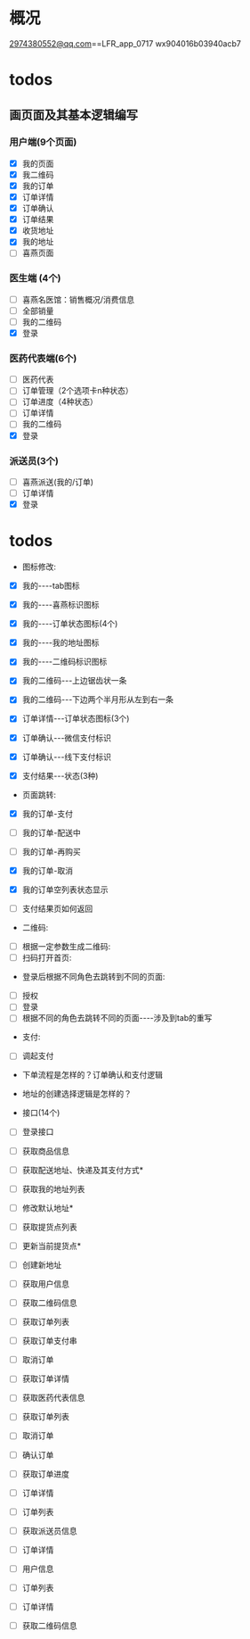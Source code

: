 # 概况
2974380552@qq.com==LFR_app_0717
wx904016b03940acb7

# todos
## 画页面及其基本逻辑编写
### 用户端(9个页面)
- [x] 我的页面
- [x] 我二维码       
- [x] 我的订单     
- [x] 订单详情    
- [x] 订单确认        
- [x] 订单结果        
- [x] 收货地址  
- [x] 我的地址       
- [ ] 喜燕页面    

### 医生端 (4个)
- [ ] 喜燕名医馆：销售概况/消费信息   
- [ ] 全部销量   
- [ ] 我的二维码   
- [x] 登录  

### 医药代表端(6个)
- [ ] 医药代表   
- [ ] 订单管理（2个选项卡n种状态）   
- [ ] 订单进度（4种状态）  
- [ ] 订单详情  
- [ ] 我的二维码 
- [x] 登录   

### 派送员(3个)
- [ ] 喜燕派送(我的/订单)  
- [ ] 订单详情  
- [x] 登录 

# todos
- 图标修改:
- [x] 我的----tab图标
- [x] 我的----喜燕标识图标
- [x] 我的----订单状态图标(4个)
- [x] 我的----我的地址图标
- [x] 我的----二维码标识图标
- [x] 我的二维码---上边锯齿状一条
- [x] 我的二维码---下边两个半月形从左到右一条
- [x] 订单详情---订单状态图标(3个)

- [x] 订单确认---微信支付标识
- [x] 订单确认---线下支付标识
- [x] 支付结果---状态(3种)

- 页面跳转:
- [x] 我的订单-支付
- [ ] 我的订单-配送中
- [ ] 我的订单-再购买
- [x] 我的订单-取消

- [x] 我的订单空列表状态显示
- [ ] 支付结果页如何返回

- 二维码:
- [ ] 根据一定参数生成二维码:
- [ ] 扫码打开首页:

- 登录后根据不同角色去跳转到不同的页面:
- [ ] 授权
- [ ] 登录
- [ ] 根据不同的角色去跳转不同的页面----涉及到tab的重写

- 支付:
- [ ] 调起支付

- 下单流程是怎样的？订单确认和支付逻辑
- 地址的创建选择逻辑是怎样的？

- 接口(14个)
- [ ] 登录接口
- [ ] 获取商品信息
- [ ] 获取配送地址、快递及其支付方式*
- [ ] 获取我的地址列表
- [ ] 修改默认地址*
- [ ] 获取提货点列表
- [ ] 更新当前提货点*
- [ ] 创建新地址
- [ ] 获取用户信息
- [ ] 获取二维码信息
- [ ] 获取订单列表
- [ ] 获取订单支付串
- [ ] 取消订单
- [ ] 获取订单详情

- [ ] 获取医药代表信息
- [ ] 获取订单列表
- [ ] 取消订单
- [ ] 确认订单
- [ ] 获取订单进度
- [ ] 订单详情

- [ ] 订单列表
- [ ] 获取派送员信息
- [ ] 订单详情

- [ ] 用户信息
- [ ] 订单列表
- [ ] 订单详情
- [ ] 获取二维码信息














